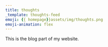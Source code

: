 ```yaml
---
title: thoughts
_template: thoughts-feed
emoji: {{ homepage}}assets/img/thoughts.png
emoji-animation: flex
---
```


This is the blog part of my website.
